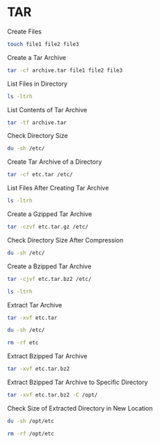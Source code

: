# TAR

Create Files

```sh
touch file1 file2 file3
```

Create a Tar Archive

```sh
tar -cf archive.tar file1 file2 file3
```

List Files in Directory

```sh
ls -ltrh
```

List Contents of Tar Archive

```sh
tar -tf archive.tar
```

Check Directory Size

```sh
du -sh /etc/
```

Create Tar Archive of a Directory

```sh
tar -cf etc.tar /etc/
```

List Files After Creating Tar Archive

```sh
ls -ltrh
```

Create a Gzipped Tar Archive

```sh
tar -czvf etc.tar.gz /etc/
```

Check Directory Size After Compression

```sh
du -sh /etc/
```

Create a Bzipped Tar Archive

```sh
tar -cjvf etc.tar.bz2 /etc/

ls -ltrh
```

Extract Tar Archive

```sh
tar -xvf etc.tar

du -sh /etc/

rm -rf etc
```

Extract Bzipped Tar Archive

```sh
tar -xvf etc.tar.bz2
```

Extract Bzipped Tar Archive to Specific Directory

```sh
tar -xvf etc.tar.bz2 -C /opt/
```

Check Size of Extracted Directory in New Location

```sh
du -sh /opt/etc

rm -rf /opt/etc
```

